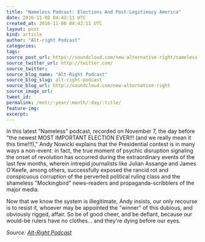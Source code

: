 ```yaml
---
title: "Nameless Podcast: Elections And Post-Legitimacy America"
date: 2016-11-08 04:43:11 UTC
created_at: 2016-11-08 04:43:11 UTC
layout: post
kind: article
author: "Alt-right Podcast"
categories: 
tags: 
source_post_url: https://soundcloud.com/new-alternative-right/nameless-podcast-elections-and-post-legitimacy-america
source_twitter_url: http://twitter.com/
source_twitter: 
source_blog_name: "Alt-Right Podcast"
source_blog_slug: alt-right-podcast
source_blog_url: http://soundcloud.com/new-alternative-right
source_image_url: 
tweet_id:
permalink: /mntr/:year/:month/:day/:title/
feature-img: 
excerpt:
---
```

In this latest "Nameless" podcast, recorded on November 7, the day before "the newest MOST IMPORTANT ELECTION EVER!!! (and we really mean it this time!!!)," Andy Nowicki explains that the Presidential contest is in many ways a non-event: in fact, the true moment of psychic disruption signaling the onset of revolution has occurred during the extraordinary events of the last few months, wherein intrepid journalists like Julian Assange and James O'Keefe, among others, successfully exposed the rancid rot and conspicuous corruption of the perverted political ruling class and the shameless "Mockingbird" news-readers and propaganda-scribblers of the major media.

Now that we know the system is illegitimate, Andy insists, our only recourse is to resist it, whoever may be appointed the "winner" of this dubious, and obviously rigged, affair. So be of good cheer, and be defiant, because our would-be rulers have no clothes... and they're dying before our eyes.<div class="">
    <i>Source: <a href="http://soundcloud.com/new-alternative-right">Alt-Right Podcast</a></i>
</div>
